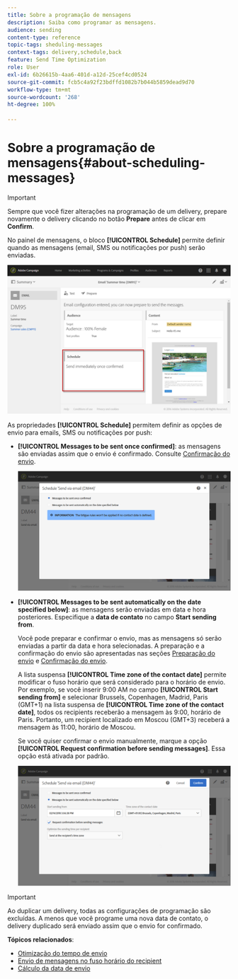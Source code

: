 ```yaml
---
title: Sobre a programação de mensagens
description: Saiba como programar as mensagens.
audience: sending
content-type: reference
topic-tags: sheduling-messages
context-tags: delivery,schedule,back
feature: Send Time Optimization
role: User
exl-id: 6b26615b-4aa6-401d-a12d-25cef4cd0524
source-git-commit: fcb5c4a92f23bdffd1082b7b044b5859dead9d70
workflow-type: tm+mt
source-wordcount: '268'
ht-degree: 100%

---
```


# Sobre a programação de mensagens{#about-scheduling-messages}

>[!IMPORTANT]
>
>Sempre que você fizer alterações na programação de um delivery, prepare novamente o delivery clicando no botão **Prepare** antes de clicar em **Confirm**.

No painel de mensagens, o bloco **[!UICONTROL Schedule]** permite definir quando as mensagens (email, SMS ou notificações por push) serão enviadas.

![](assets/delivery_dashboard.png)

As propriedades **[!UICONTROL Schedule]** permitem definir as opções de envio para emails, SMS ou notificações por push:

* **[!UICONTROL Messages to be sent once confirmed]**: as mensagens são enviadas assim que o envio é confirmado. Consulte [Confirmação do envio](../../sending/using/confirming-the-send.md).

   ![](assets/delivery_planning_1.png)

* **[!UICONTROL Messages to be sent automatically on the date specified below]**: as mensagens serão enviadas em data e hora posteriores. Especifique a **data de contato** no campo **Start sending from**.

   Você pode preparar e confirmar o envio, mas as mensagens só serão enviadas a partir da data e hora selecionadas. A preparação e a confirmação do envio são apresentadas nas seções [Preparação do envio](../../sending/using/preparing-the-send.md) e [Confirmação do envio](../../sending/using/confirming-the-send.md).

   A lista suspensa **[!UICONTROL Time zone of the contact date]** permite modificar o fuso horário que será considerado para o horário de envio. Por exemplo, se você inserir 9:00 AM no campo **[!UICONTROL Start sending from]** e selecionar Brussels, Copenhagen, Madrid, Paris (GMT+1) na lista suspensa de **[!UICONTROL Time zone of the contact date]**, todos os recipients receberão a mensagem às 9:00, horário de Paris. Portanto, um recipient localizado em Moscou (GMT+3) receberá a mensagem às 11:00, horário de Moscou.

   Se você quiser confirmar o envio manualmente, marque a opção **[!UICONTROL Request confirmation before sending messages]**. Essa opção está ativada por padrão.

   ![](assets/delivery_planning.png)

>[!IMPORTANT]
>
>Ao duplicar um delivery, todas as configurações de programação são excluídas. A menos que você programe uma nova data de contato, o delivery duplicado será enviado assim que o envio for confirmado.

**Tópicos relacionados**:

* [Otimização do tempo de envio](../../sending/using/optimizing-the-sending-time.md)
* [Envio de mensagens no fuso horário do recipient](../../sending/using/sending-messages-at-the-recipient-s-time-zone.md)
* [Cálculo da data de envio](../../sending/using/computing-the-sending-date.md)
